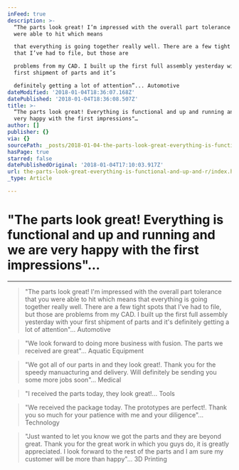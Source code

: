 ```yaml
---
inFeed: true
description: >-
  “The parts look great! I’m impressed with the overall part tolerance that you
  were able to hit which means

  that everything is going together really well. There are a few tight spots
  that I’ve had to file, but those are

  problems from my CAD. I built up the first full assembly yesterday with your
  first shipment of parts and it’s

  definitely getting a lot of attention”... Automotive
dateModified: '2018-01-04T18:36:07.168Z'
datePublished: '2018-01-04T18:36:08.507Z'
title: >-
  “The parts look great! Everything is functional and up and running and we are
  very happy with the first impressions"…
author: []
publisher: {}
via: {}
sourcePath: _posts/2018-01-04-the-parts-look-great-everything-is-functional-and-up-and.md
hasPage: true
starred: false
datePublishedOriginal: '2018-01-04T17:10:03.917Z'
url: the-parts-look-great-everything-is-functional-and-up-and-r/index.html
_type: Article

---
```

# "The parts look great! Everything is functional and up and running and we are very happy with the first impressions"...

---

> "The parts look great! I'm impressed with the overall part tolerance that you were able to hit which means
> that everything is going together really well. There are a few tight spots that I've had to file, but those are
> problems from my CAD. I built up the first full assembly yesterday with your first shipment of parts and it's
> definitely getting a lot of attention"... Automotive

> "We look forward to doing more business with fusion. The parts we received are great"... Aquatic Equipment

> "We got all of our parts in and they look great!. Thank you for the speedy manuacturing and delivery. Will definitely be sending you some more jobs soon"... Medical 

> "I received the parts today, they look great!... Tools

> "We received the package today. The prototypes are perfect!. Thank you so much for your patience with me and your diligence"... Technology

> "Just wanted to let you know we got the parts and they are beyond great. Thank you for the great work
> in which you guys do, it is greatly appreciated. I look forward to the rest of the parts and I am sure my
> customer will be more than happy"... 3D Printing